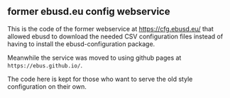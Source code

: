 ## former ebusd.eu config webservice

This is the code of the former webservice at https://cfg.ebusd.eu/ that allowed ebusd to download the needed CSV configuration
files instead of having to install the ebusd-configuration package.

Meanwhile the service was moved to using github pages at `https://ebus.github.io/`.

The code here is kept for those who want to serve the old style configuration on their own.
